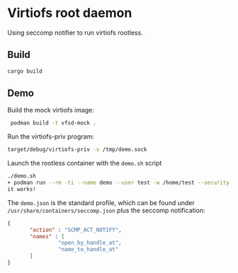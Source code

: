 # Virtiofs root daemon

Using seccomp notifier to run virtiofs rootless.

## Build
```bash
cargo build
```
## Demo
Build the mock virtiofs image:
```bash
 podman build -t vfsd-mock .
```
Run the virtiofs-priv program:
```bash
target/debug/virtiofs-priv -s /tmp/demo.sock
```
Launch the rootless container with the `demo.sh` script
```bash
./demo.sh
+ podman run --rm -ti --name demo --user test -w /home/test --security-opt=seccomp=demo.json --annotation run.oci.seccomp.receiver=/tmp/demo.sock vfsd-mock:latest /usr/local/bin/vfsd-mock --shared-dir /home/test/share-dir --file /home/test/share-dir/demo
it works!
```

The `demo.json` is the standard profile, which can be found under `/usr/share/containers/seccomp.json` plus the seccomp notification:
```json
{
       "action" : "SCMP_ACT_NOTIFY",
       "names" : [
                "open_by_handle_at",
                "name_to_handle_at"
       ]
}
```
